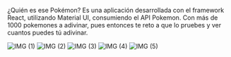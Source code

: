 ¿Quién es ese Pokémon?
Es una aplicación desarrollada con el framework React, utilizando Material UI, consumiendo el API Pokemon.
Con más de 1000 pokemones a adivinar, pues entonces te reto a que lo pruebes y ver cuantos puedes tú adivinar.

![IMG (1)](https://github.com/jose9428/adivina-pokemon/assets/76067475/319248bd-0be4-439a-bd18-f83ae85d8d97)
![IMG (2)](https://github.com/jose9428/adivina-pokemon/assets/76067475/21384967-59c4-4783-914c-34339ecac7e9)
![IMG (3)](https://github.com/jose9428/adivina-pokemon/assets/76067475/795f116c-1408-4349-9bea-c8df250603a5)
![IMG (4)](https://github.com/jose9428/adivina-pokemon/assets/76067475/5761890d-ad01-44d3-8fe7-943ef17d0421)
![IMG (5)](https://github.com/jose9428/adivina-pokemon/assets/76067475/8c0f1be8-289b-4156-a930-6c5e237b5838)
